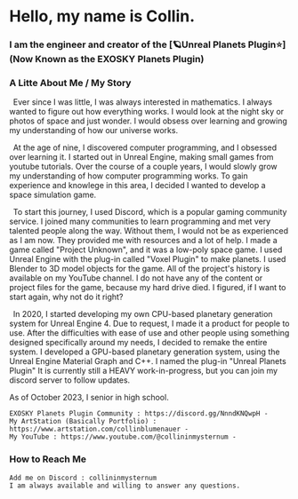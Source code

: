 # Hello, my name is Collin.

### I am the engineer and creator of the [🪐Unreal Planets Plugin⭐] (Now Known as the EXOSKY Planets Plugin)

### A Litte About Me / My Story

&ensp;Ever since I was little, I was always interested in mathematics. I always wanted to figure out how everything works.
I would look at the night sky or photos of space and just wonder. I would obsess over learning and growing my understanding
of how our universe works.

&ensp;At the age of nine, I discovered computer programming, and I obsessed over learning it.
I started out in Unreal Engine, making small games from youtube tutorials.
Over the course of a couple years, I would slowly grow my understanding of how computer programming works.
To gain experience and knowlege in this area, I decided I wanted to develop a space simulation game.

&ensp;To start this journey, I used Discord, which is a popular gaming community service. I joined many communities to learn programming and
met very talented people along the way. Without them, I would not be as experienced as I am now. They provided me with resources and a lot of help.
I made a game called "Project Unknown", and it was a low-poly space game. I used Unreal Engine with the plug-in called "Voxel Plugin" to make planets.
I used Blender to 3D model objects for the game. All of the project's history is available on my YouTube channel. I do not
have any of the content or project files for the game, because my hard drive died. I figured, if I want to start again, why not do it right?

&ensp;In 2020, I started developing my own CPU-based planetary generation system for Unreal Engine 4. Due to request, I made it a product for people to use.
After the difficulties with ease of use and other people using something designed specifically around my needs, I decided to remake the entire system.
I developed a GPU-based planetary generation system, using the Unreal Engine Material Graph and C++. I named the plug-in "Unreal Planets Plugin"
It is currently still a HEAVY work-in-progress, but you can join my discord server to follow updates.

As of October 2023, I senior in high school.

	EXOSKY Planets Plugin Community : https://discord.gg/NnndKNQwpH -
	My ArtStation (Basically Portfolio) : https://www.artstation.com/collinblumenauer -
	My YouTube : https://www.youtube.com/@collininmysternum -

### How to Reach Me
	Add me on Discord : collininmysternum
	I am always available and willing to answer any questions.








<!---
CollinInMySternum/CollinInMySternum is a ✨ special ✨ repository because its `README.md` (this file) appears on your GitHub profile.
You can click the Preview link to take a look at your changes.
--->
